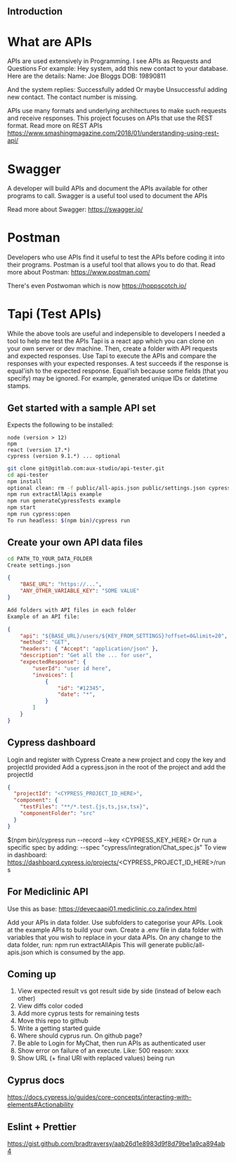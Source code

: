 ## Introduction

# What are APIs

APIs are used extensively in Programming.
I see APIs as Requests and Questions
For example: Hey system, add this new contact to your database. 
Here are the details:
Name: Joe Bloggs
DOB: 19890811

And the system replies: Successfully added
Or maybe Unsuccessful adding new contact. The contact number is missing.

APIs use many formats and underlying architectures to make such requests and receive responses.
This project focuses on APIs that use the REST format.
Read more on REST APIs https://www.smashingmagazine.com/2018/01/understanding-using-rest-api/

# Swagger

A developer will build APIs and document the APIs available for other programs to call.
Swagger is a useful tool used to document the APIs

Read more about Swagger: https://swagger.io/

# Postman

Developers who use APIs find it useful to test the APIs before coding it into their programs.
Postman is a useful tool that allows you to do that.
Read more about Postman: https://www.postman.com/

There's even Postwoman which is now https://hoppscotch.io/

# Tapi (Test APIs)

While the above tools are useful and indepensible to developers I needed a tool to help me test the APIs
Tapi is a react app which you can clone on your own server or dev machine.
Then, create a folder with API requests and expected responses.
Use Tapi to execute the APIs and compare the responses with your expected responses.
A test succeeds if the response is equal'ish to the expected response.
Equal'ish because some fields (that you specify) may be ignored. For example, generated unique IDs or datetime stamps.

## Get started with a sample API set

Expects the following to be installed:
```
node (version > 12)
npm
react (version 17.*)
cypress (version 9.1.*) ... optional
```

```sh
git clone git@gitlab.com:aux-studio/api-tester.git
cd api-tester
npm install
optional clean: rm -f public/all-apis.json public/settings.json cypress/integration/*
npm run extractAllApis example
npm run generateCypressTests example
npm start
npm run cypress:open
To run headless: $(npm bin)/cypress run 
```

## Create your own API data files
```sh
cd PATH_TO_YOUR_DATA_FOLDER
Create settings.json
```
```json
{
    "BASE_URL": "https://...",
    "ANY_OTHER_VARIABLE_KEY": "SOME VALUE"
}
```
```sh
Add folders with API files in each folder
Example of an API file:
```
```json
{
    "api": "${BASE_URL}/users/${KEY_FROM_SETTINGS}?offset=0&limit=20",
    "method": "GET",
    "headers": { "Accept": "application/json" },
    "description": "Get all the ... for user",
    "expectedResponse": {
        "userId": "user id here",
        "invoices": [
            {
                "id": "#12345",
                "date": "*",
            }
        ]
    }
}
```

## Cypress dashboard
Login and register with Cypress
Create a new project and copy the key and projectId provided
Add a cypress.json in the root of the project and add the projectId
```json
{
  "projectId": "<CYPRESS_PROJECT_ID_HERE>",
  "component": {
    "testFiles": "**/*.test.{js,ts,jsx,tsx}",
    "componentFolder": "src"
  }
}
```
$(npm bin)/cypress run --record --key <CYPRESS_KEY_HERE>
Or run a specific spec by adding:
    --spec "cypress/integration/Chat_spec.js"
To view in dashboard: https://dashboard.cypress.io/projects/<CYPRESS_PROJECT_ID_HERE>/runs


## For Mediclinic API

Use this as base:
https://devecaapi01.mediclinic.co.za/index.html

Add your APIs in data folder.
Use subfolders to categorise your APIs.
Look at the example APIs to build your own.
Create a .env file in data folder with variables that you wish to replace in your data APIs.
On any change to the data folder, run:
npm run extractAllApis
This will generate public/all-apis.json which is consumed by the app.

## Coming up

1. View expected result vs got result side by side (instead of below each other)
2. View diffs color coded
3. Add more cyprus tests for remaining tests
6. Move this repo to github
7. Write a getting started guide
8. Where should cyprus run. On github page?
9. Be able to Login for MyChat, then run APIs as authenticated user
10. Show error on failure of an execute. Like: 500 reason: xxxx
11. Show URL (+ final URl with replaced values) being run

## Cyprus docs

https://docs.cypress.io/guides/core-concepts/interacting-with-elements#Actionability

## Eslint + Prettier

https://gist.github.com/bradtraversy/aab26d1e8983d9f8d79be1a9ca894ab4
